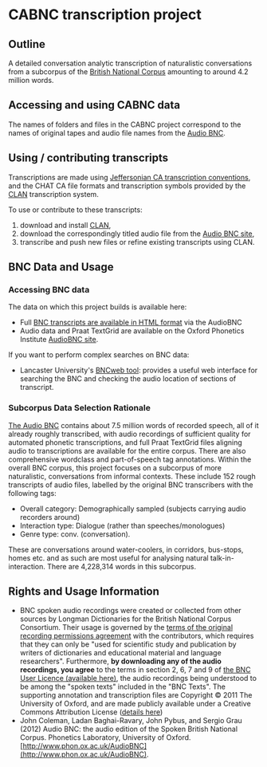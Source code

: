 # CABNC transcription project

## Outline
A detailed conversation analytic transcription of naturalistic conversations from a subcorpus of the [British National Corpus](http://www.natcorp.ox.ac.uk/) amounting to around 4.2 million words.

## Accessing and using CABNC data

The names of folders and files in the CABNC project correspond to the names of original tapes and audio file names from the [Audio BNC](http://www.phon.ox.ac.uk/AudioBNC).

## Using / contributing transcripts

Transcriptions are made using [Jeffersonian CA transcription conventions](http://homepages.lboro.ac.uk/~ssca1/notation.htm), and the CHAT CA file formats and transcription symbols provided by the [CLAN](http://childes.psy.cmu.edu/clan/) transcription system.

To use or contribute to these transcripts:

1. download and install [CLAN](http://childes.psy.cmu.edu/clan/),
2. download the correspondingly titled audio file from the [Audio BNC site](http://www.phon.ox.ac.uk/AudioBNC#Access),
3. transcribe and push new files or refine existing transcripts using CLAN.

## BNC Data and Usage

### Accessing BNC data

The data on which this project builds is available here:

* Full [BNC transcripts are available in HTML format](http://bnc.phon.ox.ac.uk/transcripts-html/) via the AudioBNC 
* Audio data and Praat TextGrid are available on the Oxford Phonetics Institute [AudioBNC site](http://www.phon.ox.ac.uk/AudioBNC#Access).

If you want to perform complex searches on BNC data:

* Lancaster University's [BNCweb tool](http://bncweb.lancs.ac.uk/): provides a useful web interface for searching the BNC and checking the audio location of sections of transcript.

### Subcorpus Data Selection Rationale

[The Audio BNC](http://www.natcorp.ox.ac.uk/) contains about 7.5 million words of recorded speech, all of
it already roughly transcribed, with audio recordings of sufficient quality for
automated phonetic transcriptions, and full Praat TextGrid files aligning audio
to transcriptions are available for the entire corpus. There are also
comprehensive wordclass and part-of-speech tag annotations. Within the overall
BNC corpus, this project focuses on a subcorpus of more naturalistic,
conversations from informal contexts. These include 152 rough transcripts of
audio files, labelled by the original BNC transcribers with the following tags:

* Overall category: Demographically sampled (subjects carrying audio recorders around)
* Interaction type: Dialogue (rather than speeches/monologues)
* Genre type: conv. (conversation).

These are conversations around water-coolers, in corridors, bus-stops, homes
etc. and as such are most useful for analysing natural talk-in-interaction.
There are 4,228,314 words in this subcorpus. 

## Rights and Usage Information

* BNC spoken audio recordings were created or collected from other sources by Longman Dictionaries for the British National Corpus Consortium. Their usage is governed by the [terms of the original recording permissions agreement](http://www.natcorp.ox.ac.uk/corpus/permletters.html#spoken1) with the contributors, which requires that they can only be "used for scientific study and publication by writers of dictionaries and educational material and language researchers". Furthermore, **by downloading any of the audio recordings, you agree** to the terms in section 2, 6, 7 and 9 of [the BNC User Licence (available here)](http://www.natcorp.ox.ac.uk/docs/licence.pdf), the audio recordings being understood to be among the "spoken texts" included in the "BNC Texts". The supporting annotation and transcription files are Copyright © 2011 The University of Oxford, and are made publicly available under a Creative Commons Attribution License ([details here](http://creativecommons.org/licenses/by/3.0/))
* John Coleman, Ladan Baghai-Ravary, John Pybus, and Sergio Grau (2012) Audio BNC: the audio edition of the Spoken British National Corpus. Phonetics Laboratory, University of Oxford. [http://www.phon.ox.ac.uk/AudioBNC](http://www.phon.ox.ac.uk/AudioBNC).
